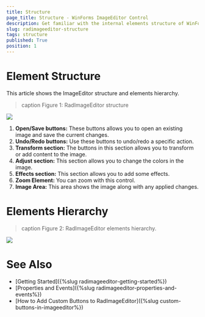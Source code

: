 ```yaml
---
title: Structure
page_title: Structure - WinForms ImageEditor Control
description: Get familiar with the internal elements structure of WinForms ImageEditor.
slug: radimageeditor-structure
tags: structure
published: True
position: 1
---
```



# Element Structure

This article shows the ImageEditor structure and elements hierarchy.

>caption Figure 1: RadImageEditor structure

![](images/image-editor-structure002.png)

1. __Open/Save buttons:__ These buttons allows you to open an existing image and save the current changes.  
2. __Undo/Redo buttons:__ Use these buttons to undo/redo a specific action.
3. __Transform section:__ The buttons in this section allows you to transform or add content to the image. 
4. __Adjust section:__ This section allows you to change the colors in the image. 
5. __Effects section:__ This section allows you to add some effects.
6. __Zoom Element:__ You can zoom with this control.
7. __Image Area:__ This area shows the image along with any applied changes. 

# Elements Hierarchy

>caption Figure 2: RadImageEditor elements hierarchy.

![](images/image-editor-structure001.png)


# See Also

* [Getting Started]({%slug radimageeditor-getting-started%})
* [Properties and Events]({%slug radimageeditor-properties-and-events%})
* [How to Add Custom Buttons to RadImageEditor]({%slug custom-buttons-in-imageeditor%})